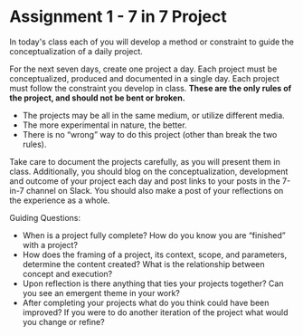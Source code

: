 # Assignment 1 - 7 in 7 Project

In today's class each of you will develop a method or constraint to guide the conceptualization of a daily project.

For the next seven days, create one project a day. Each project must be conceptualized, produced and documented in a single day. Each project must follow the constraint you develop in class. **These are the only rules of the project, and should not be bent or broken.**

- The projects may be all in the same medium, or utilize different media.
- The more experimental in nature, the better.
- There is no “wrong” way to do this project (other than break the two rules).

Take care to document the projects carefully, as you will present them in class. Additionally, you should blog on the conceptualization, development and outcome of your project each day and post links to your posts in the 7-in-7 channel on Slack. You should also make a post of your reflections on the experience as a whole.

Guiding Questions:
- When is a project fully complete? How do you know you are “finished” with a project?
- How does the framing of a project, its context, scope, and parameters, determine the
content created? What is the relationship between concept and execution?
- Upon reflection is there anything that ties your projects together? Can you see an
emergent theme in your work?
- After completing your projects what do you think could have been improved? If you were
to do another iteration of the project what would you change or refine?
